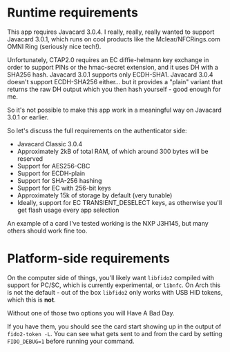 # Runtime requirements

This app requires Javacard 3.0.4. I really, really, really wanted to
support Javacard 3.0.1, which runs on cool products like the
Mclear/NFCRings.com OMNI Ring (seriously nice tech!).

Unfortunately, CTAP2.0 requires an EC diffie-helmann key exchange
in order to support PINs or the hmac-secret extension, and it uses
DH with a SHA256 hash. Javacard 3.0.1 supports only ECDH-SHA1.
Javacard 3.0.4 doesn't support ECDH-SHA256 either... but it provides
a "plain" variant that returns the raw DH output which you then
hash yourself - good enough for me.

So it's not possible to make this app work in a meaningful way on
Javacard 3.0.1 or earlier.

So let's discuss the full requirements on the authenticator side:

- Javacard Classic 3.0.4
- Approximately 2kB of total RAM, of which around 300 bytes will be reserved
- Support for AES256-CBC
- Support for ECDH-plain
- Support for SHA-256 hashing
- Support for EC with 256-bit keys
- Approximately 15k of storage by default (very tunable)
- Ideally, support for EC TRANSIENT_DESELECT keys, as otherwise you'll get flash usage every app selection

An example of a card I've tested working is the NXP J3H145, but many
others should work fine too.

# Platform-side requirements

On the computer side of things, you'll likely want `libfido2` compiled
with support for PC/SC, which is currently experimental, or `libnfc`. On
Arch this is not the default - out of the box `libfido2` only works with
USB HID tokens, which this is **not**.

Without one of those two options you will Have A Bad Day.

If you have them, you should see the card start showing up in the output
of `fido2-token -L`. You can see what gets sent to and from the card by
setting `FIDO_DEBUG=1` before running your command.
